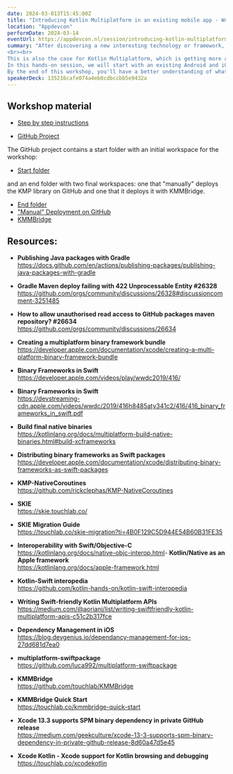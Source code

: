 ```yaml
---
date: 2024-03-013T15:45:00Z
title: "Introducing Kotlin Multiplatform in an existing mobile app - Workshop Edition"
location: "Appdevcon"
performDate: 2024-03-14
eventUrl: https://appdevcon.nl/session/introducing-kotlin-multiplatform-in-an-existing-mobile-app/
summary: "After discovering a new interesting technology or framework, you will probably start asking yourself how to integrate it into an existing project. That's because, the possibility of starting with a blank canvas is rare (not impossible, but rare).
<br><br>
This is also the case for Kotlin Multiplatform, which is getting more and more hype every day. And now, that the technology has become stable, it's the perfect time to start using it!
In this hands-on session, we will start with an existing Android and iOS application that \"lives\" in separate repositories, we will extract the business logic from the Android app and share it between the two apps with a Kotlin Multiplatform library. We will also cover how to distribute the library to the existing applications.
By the end of this workshop, you'll have a better understanding of what is needed to start using Kotlin Multiplatform in your existing projects."
speakerDeck: 135216cafe074a4eb8cdbccbb5e9432a
---
```


## Workshop material

- [Step by step instructions](https://www.marcogomiero.com/workshops/introducing-kotlin-multiplatform-in-an-existing-mobile-app/#0)

- [GitHub Project](https://github.com/prof18/kmp-existing-project-workshop)

The GitHub project contains a start folder with an initial workspace for the workshop:

- [Start folder](https://github.com/prof18/kmp-existing-project-workshop/tree/main/start)

and an end folder with two final workspaces: one that "manually" deploys the KMP library on GitHub and one that it deploys it with KMMBridge.

- [End folder](https://github.com/prof18/kmp-existing-project-workshop/tree/main/end)
- ["Manual" Deployment on GitHub](https://github.com/prof18/kmp-existing-project-workshop/tree/main/end/self-publish)
- [KMMBridge](https://github.com/prof18/kmp-existing-project-workshop/tree/main/end/kmmbridge)

## Resources: 

- **Publishing Java packages with Gradle**\
    https://docs.github.com/en/actions/publishing-packages/publishing-java-packages-with-gradle

- **Gradle Maven deploy failing with 422 Unprocessable Entity #26328**\
    https://github.com/orgs/community/discussions/26328#discussioncomment-3251485

- **How to allow unauthorised read access to GitHub packages maven repository? #26634**\
    https://github.com/orgs/community/discussions/26634    

- **Creating a multiplatform binary framework bundle**\
    https://developer.apple.com/documentation/xcode/creating-a-multi-platform-binary-framework-bundle

- **Binary Frameworks in Swift**\
    https://developer.apple.com/videos/play/wwdc2019/416/

- **Binary Frameworks in Swift**\
    https://devstreaming-cdn.apple.com/videos/wwdc/2019/416h8485aty341c2/416/416_binary_frameworks_in_swift.pdf

- **Build final native binaries**\
    https://kotlinlang.org/docs/multiplatform-build-native-binaries.html#build-xcframeworks

- **Distributing binary frameworks as Swift packages**\
    https://developer.apple.com/documentation/xcode/distributing-binary-frameworks-as-swift-packages

- **KMP-NativeCoroutines**\
    https://github.com/rickclephas/KMP-NativeCoroutines

- **SKIE**\
    https://skie.touchlab.co/

- **SKIE Migration Guide**\
    https://touchlab.co/skie-migration?ti=4B0F129C5D944E54B60B31FE35

- **Interoperability with Swift/Objective-C**\
    https://kotlinlang.org/docs/native-objc-interop.html
​
​- **Kotlin/Native as an Apple framework**\
    https://kotlinlang.org/docs/apple-framework.html

- **Kotlin-Swift interopedia**\
    https://github.com/kotlin-hands-on/kotlin-swift-interopedia    

- **Writing Swift-friendly Kotlin Multiplatform APIs**\
    https://medium.com/@aoriani/list/writing-swiftfriendly-kotlin-multiplatform-apis-c51c2b317fce

- **Dependency Management in iOS**\
    https://blog.devgenius.io/dependancy-management-for-ios-27dd681d7ea0

- **multiplatform-swiftpackage**\
    https://github.com/luca992/multiplatform-swiftpackage

- **KMMBridge**\
    https://github.com/touchlab/KMMBridge

- **KMMBridge Quick Start**\
    https://touchlab.co/kmmbridge-quick-start

- **Xcode 13.3 supports SPM binary dependency in private GitHub release**\
    https://medium.com/geekculture/xcode-13-3-supports-spm-binary-dependency-in-private-github-release-8d60a47d5e45

- **Xcode Kotlin - Xcode support for Kotlin browsing and debugging**\
    https://touchlab.co/xcodekotlin
        